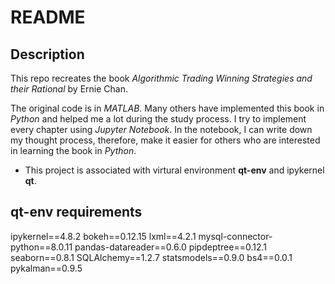 # README

## Description

This repo recreates the book *Algorithmic Trading Winning Strategies and their Rational* by Ernie Chan.

The original code is in *MATLAB*. Many others have implemented this book in *Python* and helped me a lot during the study process. I try to implement every chapter using *Jupyter Notebook*. In the notebook, I can write down my thought process, therefore, make it easier for others who are interested in learning the book in *Python*.

+ This project is associated with virtural environment **qt-env** and ipykernel **qt**.

## qt-env requirements
ipykernel==4.8.2
bokeh==0.12.15
lxml==4.2.1
mysql-connector-python==8.0.11
pandas-datareader==0.6.0
pipdeptree==0.12.1
seaborn==0.8.1
SQLAlchemy==1.2.7
statsmodels==0.9.0
bs4==0.0.1
pykalman==0.9.5
